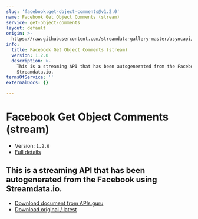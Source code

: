 ```yaml
---
slug: 'facebook:get-object-comments@v1.2.0'
name: Facebook Get Object Comments (stream)
service: get-object-comments
layout: default
origin: >-
  https://raw.githubusercontent.com/streamdata-gallery-master/asyncapi/master/_listings/facebook/facebook-get-object-comments-stream-async.md
info:
  title: Facebook Get Object Comments (stream)
  version: 1.2.0
  description: >-
    This is a streaming API that has been autogenerated from the Facebook using
    Streamdata.io.
termsOfService: ''
externalDocs: {}

---
```

# Facebook Get Object Comments (stream)

* Version: `1.2.0`
* [Full details](../html/facebook:get-object-comments@v1.2.0.html)




## This is a streaming API that has been autogenerated from the Facebook using Streamdata.io.



* [Download document from APIs.guru](https://raw.githubusercontent.com/APIs-guru/asyncapi-directory/master/docs/APIs/facebook%3Aget-object-comments%40v1.2.0.yaml)
* [Download original / latest](https://raw.githubusercontent.com/streamdata-gallery-master/asyncapi/master/_listings/facebook/facebook-get-object-comments-stream-async.md)

<script type="application/ld+json">
{
  "@context": "http://schema.org/",
  "@type": "WebAPI",
  "description": "This is a streaming API that has been autogenerated from the Facebook using Streamdata.io.",
  "documentation": "",

  "name": "Facebook Get Object Comments (stream)"
}
</script>
